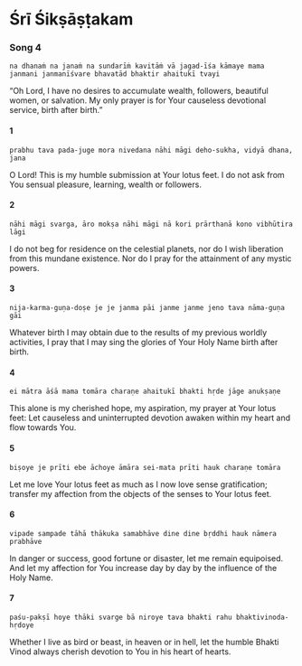 # Śrī Śikṣāṣṭakam

### Song 4

    na dhanaṁ na janaṁ na sundarīṁ kavitāṁ vā jagad-īśa kāmaye mama janmani janmanīśvare bhavatād bhaktir ahaitukī tvayi

“Oh Lord, I have no desires to accumulate wealth, followers, beautiful women, or salvation. My only prayer is for Your causeless devotional service, birth after birth.”

#### 1

    prabhu tava pada-juge mora nivedana nāhi māgi deho-sukha, vidyā dhana, jana

O Lord! This is my humble submission at Your lotus feet. I do not ask from You sensual pleasure, learning, wealth or followers.

#### 2

    nāhi māgi svarga, āro mokṣa nāhi māgi nā kori prārthanā kono vibhūtira lāgi

I do not beg for residence on the celestial planets, nor do I wish liberation from this mundane existence. Nor do I pray for the attainment of any mystic powers.

#### 3

    nija-karma-guṇa-doṣe je je janma pāi janme janme jeno tava nāma-guṇa gāi

Whatever birth I may obtain due to the results of my previous worldly activities, I pray that I may sing the glories of Your Holy Name birth after birth.

#### 4

    ei mātra āśā mama tomāra charaṇe ahaitukī bhakti hṛde jāge anukṣaṇe

This alone is my cherished hope, my aspiration, my prayer at Your lotus feet: Let causeless and uninterrupted devotion awaken within my heart and flow towards You.

#### 5

    biṣoye je prīti ebe āchoye āmāra sei-mata prīti hauk charaṇe tomāra

Let me love Your lotus feet as much as I now love sense gratification; transfer my affection from the objects of the senses to Your lotus feet.

#### 6

    vipade sampade tāhā thākuka samabhāve dine dine bṛddhi hauk nāmera prabhāve

In danger or success, good fortune or disaster, let me remain equipoised. And let my affection for You increase day by day by the influence of the Holy Name.

#### 7

    paśu-pakṣī hoye thāki svarge bā niroye tava bhakti rahu bhaktivinoda-hṛdoye

Whether I live as bird or beast, in heaven or in hell, let the humble Bhakti Vinod always cherish devotion to You in his heart of hearts.

